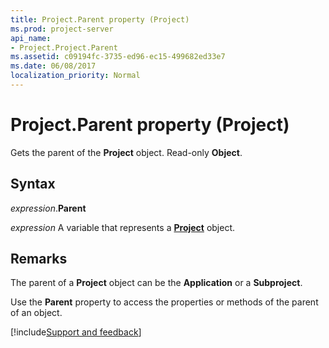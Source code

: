```yaml
---
title: Project.Parent property (Project)
ms.prod: project-server
api_name:
- Project.Project.Parent
ms.assetid: c09194fc-3735-ed96-ec15-499682ed33e7
ms.date: 06/08/2017
localization_priority: Normal
---
```



# Project.Parent property (Project)

Gets the parent of the  **Project** object. Read-only **Object**.


## Syntax

_expression_.**Parent**

_expression_ A variable that represents a **[Project](project.project.md)** object.


## Remarks

The parent of a  **Project** object can be the **Application** or a **Subproject**.

Use the  **Parent** property to access the properties or methods of the parent of an object.

[!include[Support and feedback](~/includes/feedback-boilerplate.md)]